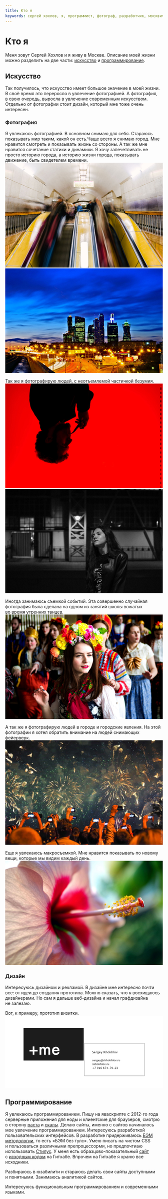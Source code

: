 ```yaml
---
title: Кто я
keywords: сергей хохлов, я, программист, фотограф, разработчик, москвич, ценности, математика, информатика, бэм, методология, данные, анализ, яваскрипт, js, javascript, дизайн, искусство, skhokhlov
---
```

# Кто я

Меня зовут Сергей Хохлов и&nbsp;я&nbsp;живу в&nbsp;Москве. Описание моей жизни можно разделить на&nbsp;две части: [искусство](#искусство) и&nbsp;[программирование](#программирование).

## Искусство

Так получилось, что искусство имеет большое значение в&nbsp;моей жизни. В&nbsp;своё время это переросло в&nbsp;увлечение фотографией. А&nbsp;фотография, в&nbsp;свою очередь, выросла в&nbsp;увлечение современным искусством. Отдельно от&nbsp;фотографии стоит дизайн, который мне тоже очень интересен.

### Фотография

Я увлекаюсь фотографией. В основном снимаю для себя. Стараюсь показывать мир таким, какой он есть.Чаще всего я снимаю город. Мне нравится смотреть и показывать жизнь со стороны. А так же мне нравится сочетание статики и динамики. Я хочу запечетливать не просто историю города, а историю жизни города, показывать движение, быть свидетелем времени.![](/images/who-i-am/metro.jpg)![](/images/who-i-am/city.jpg)

Так же я фотографирую людей, с неотъемлемой частичкой безумия.![](/images/who-i-am/backlight.jpg)![](/images/who-i-am/girl.jpg)

Иногда занимаюсь съемкой событий. Эта совершенно случайная фотография была сделана на одном из занятий школы вожатых во время утренних танцев.![](/images/who-i-am/event.jpg)

А&nbsp;так&nbsp;же я&nbsp;фотографирую людей в&nbsp;городе и&nbsp;городские явления. На&nbsp;этой фотографии я&nbsp;хотел обратить внимание на&nbsp;людей снимающих фейерверк.![](/images/who-i-am/firework.jpg)

Еще я&nbsp;увлекаюсь макросъемкой. Мне нравится показывать по&nbsp;новому вещи, которые мы&nbsp;видим каждый день.![](/images/who-i-am/plant.jpg)

### Дизайн

Интересуюсь дизайном и&nbsp;рекламой. В&nbsp;дизайне мне интересно почти все: от&nbsp;идеи до&nbsp;создания прототипа. Можно сказать, что я&nbsp;восхищаюсь дизайнерами. Но&nbsp;сам я&nbsp;дальше веб-дизайна и&nbsp;начал графдизайна не&nbsp;залезаю.

Вот, к&nbsp;примеру, прототип визитки.![card-poster](/images/who-i-am/card-poster.png)

## Программирование

Я&nbsp;увлекаюсь программированием. Пишу на&nbsp;яваскрипте c&nbsp;2012-го года серверные приложения для ноды и&nbsp;клиентские для браузеров, смотрю в&nbsp;сторону [раста](https://www.rust-lang.org) и&nbsp;[скалы](http://www.scala-lang.org). Делаю сайты, именно с&nbsp;сайтов начиналось мое увлечение программированием. Интересуюсь разработкой пользовательских интерфейсов. В&nbsp;разработке придерживаюсь [БЭМ методологии](https://ru.bem.info), то&nbsp;есть &laquo;БЭМ без тулс&raquo;. Умею писать на&nbsp;чистом CSS и&nbsp;пользоваться различными препроцессорми, но&nbsp;предпочтиаю использовать [Стилус](http://stylus-lang.com). У&nbsp;меня есть образцово-показательный [сайт](https://www.worldfly.org) с&nbsp;[исходным кодом](https://github.com/skhokhlov/worldfly.org) на&nbsp;Гитхабе. Впрочем на&nbsp;Гитхабе я&nbsp;храню все исходники.

Разбираюсь в&nbsp;юзабилити и&nbsp;стараюсь делать свои сайты доступными и&nbsp;понятными. Занимаюсь аналитикой сайтов.

Интересуюсь функциональным программированием и&nbsp;современными языками.
